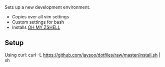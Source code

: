 Sets up a new development environment.

* Copies over all vim settings
* Custom settings for bash
* Installs [OH MY ZSHELL](https://github.com/robbyrussell/oh-my-zsh)

Setup
-----

Using curl:
  curl -L https://github.com/jaysoo/dotfiles/raw/master/install.sh | sh
